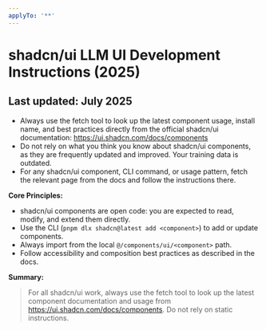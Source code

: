 ```yaml
---
applyTo: '**'
---
```


# shadcn/ui LLM UI Development Instructions (2025)

## Last updated: July 2025

- Always use the fetch tool to look up the latest component usage, install name, and best practices directly from the official shadcn/ui documentation: <https://ui.shadcn.com/docs/components>
- Do not rely on what you think you know about shadcn/ui components, as they are frequently updated and improved. Your training data is outdated.
- For any shadcn/ui component, CLI command, or usage pattern, fetch the relevant page from the docs and follow the instructions there.

**Core Principles:**

- shadcn/ui components are open code: you are expected to read, modify, and extend them directly.
- Use the CLI (`pnpm dlx shadcn@latest add <component>`) to add or update components.
- Always import from the local `@/components/ui/<component>` path.
- Follow accessibility and composition best practices as described in the docs.

**Summary:**
> For all shadcn/ui work, always use the fetch tool to look up the latest component documentation and usage from <https://ui.shadcn.com/docs/components>. Do not rely on static instructions.
